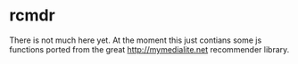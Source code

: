 # rcmdr

There is not much here yet.
At the moment this just contians some js functions ported from the great <http://mymedialite.net> recommender library.
